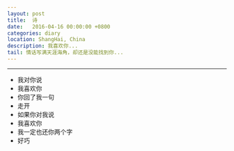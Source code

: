 ```yaml
---
layout: post
title:  诗
date:   2016-04-16 00:00:00 +0800
categories: diary
location: ShangHai, China
description: 我喜欢你...
tail: 情话写满天涯海角，却还是没能找到你...
---
```

---
+ 我对你说 
+ 我喜欢你
+ 你回了我一句
+ 走开
+ 如果你对我说 
+ 我喜欢你 
+ 我一定也还你两个字 
+ 好巧